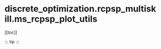 # discrete_optimization.rcpsp_multiskill.ms_rcpsp_plot_utils

[[toc]]

::: tip
<skdecide-summary></skdecide-summary>
:::

